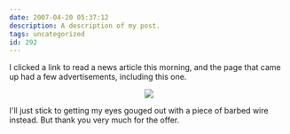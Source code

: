 ```yaml
---
date: 2007-04-20 05:37:12
description: A description of my post.
tags: uncategorized
id: 292
---
```

I clicked a link to read a news article this morning, and the page that came up had a few advertisements, including this one.

<center><a href="http://www.humanevents.com"><img src="/img/coulterad.jpg" /></a></center>

I'll just stick to getting my eyes gouged out with a piece of barbed wire instead.  But thank you very much for the offer.